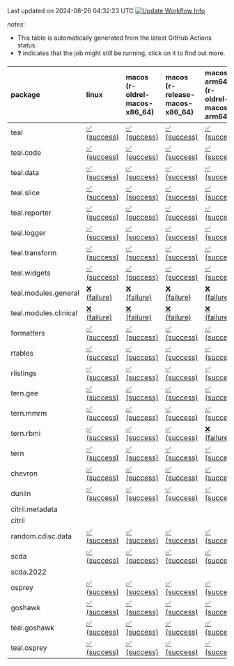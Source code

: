 Last updated on 2024-08-26 04:32:23 UTC [![Update Workflow
Info](https://github.com/averissimo/verdepcheck-status/actions/workflows/update.yaml/badge.svg)](https://github.com/averissimo/verdepcheck-status/actions/workflows/update.yaml)

*notes:*

-   This table is automatically generated from the latest GitHub Actions
    status.
-   ❓ indicates that the job might still be running, click on it to
    find out more.

<table>
<colgroup>
<col style="width: 1%" />
<col style="width: 7%" />
<col style="width: 7%" />
<col style="width: 7%" />
<col style="width: 7%" />
<col style="width: 7%" />
<col style="width: 7%" />
<col style="width: 7%" />
<col style="width: 7%" />
<col style="width: 7%" />
<col style="width: 7%" />
<col style="width: 7%" />
<col style="width: 7%" />
<col style="width: 7%" />
</colgroup>
<thead>
<tr class="header">
<th style="text-align: left;">package</th>
<th style="text-align: left;">linux</th>
<th style="text-align: left;">macos (r-oldrel-macos-x86_64)</th>
<th style="text-align: left;">macos (r-release-macos-x86_64)</th>
<th style="text-align: left;">macos-arm64 (r-oldrel-macos-arm64)</th>
<th style="text-align: left;">macos-arm64 (r-release-macos-arm64)</th>
<th style="text-align: left;">nosuggests</th>
<th style="text-align: left;">ubuntu-clang</th>
<th style="text-align: left;">ubuntu-gcc12</th>
<th style="text-align: left;">ubuntu-next</th>
<th style="text-align: left;">ubuntu-release</th>
<th style="text-align: left;">windows (r-devel-windows-x86_64)</th>
<th style="text-align: left;">windows (r-oldrel-windows-x86_64)</th>
<th style="text-align: left;">windows (r-release-windows-x86_64)</th>
</tr>
</thead>
<tbody>
<tr class="odd">
<td style="text-align: left;">teal</td>
<td
style="text-align: left;"><a href="https://github.com/insightsengineering/teal/actions/runs/10543890618/job/29212326697">✅
(success)</a></td>
<td
style="text-align: left;"><a href="https://github.com/insightsengineering/teal/actions/runs/10543890618/job/29212326638">✅
(success)</a></td>
<td
style="text-align: left;"><a href="https://github.com/insightsengineering/teal/actions/runs/10543890618/job/29212326420">✅
(success)</a></td>
<td
style="text-align: left;"><a href="https://github.com/insightsengineering/teal/actions/runs/10543890618/job/29212326582">✅
(success)</a></td>
<td
style="text-align: left;"><a href="https://github.com/insightsengineering/teal/actions/runs/10543890618/job/29212326362">✅
(success)</a></td>
<td
style="text-align: left;"><a href="https://github.com/insightsengineering/teal/actions/runs/10543890618/job/29212326544">✅
(success)</a></td>
<td
style="text-align: left;"><a href="https://github.com/insightsengineering/teal/actions/runs/10543890618/job/29212326146">✅
(success)</a></td>
<td
style="text-align: left;"><a href="https://github.com/insightsengineering/teal/actions/runs/10543890618/job/29212326268">❌
(failure)</a></td>
<td
style="text-align: left;"><a href="https://github.com/insightsengineering/teal/actions/runs/10543890618/job/29212326393">✅
(success)</a></td>
<td
style="text-align: left;"><a href="https://github.com/insightsengineering/teal/actions/runs/10543890618/job/29212326454">✅
(success)</a></td>
<td
style="text-align: left;"><a href="https://github.com/insightsengineering/teal/actions/runs/10543890618/job/29212326301">✅
(success)</a></td>
<td
style="text-align: left;"><a href="https://github.com/insightsengineering/teal/actions/runs/10543890618/job/29212326666">✅
(success)</a></td>
<td
style="text-align: left;"><a href="https://github.com/insightsengineering/teal/actions/runs/10543890618/job/29212326477">✅
(success)</a></td>
</tr>
<tr class="even">
<td style="text-align: left;">teal.code</td>
<td
style="text-align: left;"><a href="https://github.com/insightsengineering/teal.code/actions/runs/10543904324/job/29212353700">✅
(success)</a></td>
<td
style="text-align: left;"><a href="https://github.com/insightsengineering/teal.code/actions/runs/10543904324/job/29212353549">✅
(success)</a></td>
<td
style="text-align: left;"><a href="https://github.com/insightsengineering/teal.code/actions/runs/10543904324/job/29212353325">✅
(success)</a></td>
<td
style="text-align: left;"><a href="https://github.com/insightsengineering/teal.code/actions/runs/10543904324/job/29212353479">✅
(success)</a></td>
<td
style="text-align: left;"><a href="https://github.com/insightsengineering/teal.code/actions/runs/10543904324/job/29212353252">✅
(success)</a></td>
<td
style="text-align: left;"><a href="https://github.com/insightsengineering/teal.code/actions/runs/10543904324/job/29212353662">❌
(failure)</a></td>
<td
style="text-align: left;"><a href="https://github.com/insightsengineering/teal.code/actions/runs/10543904324/job/29212353208">✅
(success)</a></td>
<td
style="text-align: left;"><a href="https://github.com/insightsengineering/teal.code/actions/runs/10543904324/job/29212353284">✅
(success)</a></td>
<td
style="text-align: left;"><a href="https://github.com/insightsengineering/teal.code/actions/runs/10543904324/job/29212353448">✅
(success)</a></td>
<td
style="text-align: left;"><a href="https://github.com/insightsengineering/teal.code/actions/runs/10543904324/job/29212353508">✅
(success)</a></td>
<td
style="text-align: left;"><a href="https://github.com/insightsengineering/teal.code/actions/runs/10543904324/job/29212353068">✅
(success)</a></td>
<td
style="text-align: left;"><a href="https://github.com/insightsengineering/teal.code/actions/runs/10543904324/job/29212353628">✅
(success)</a></td>
<td
style="text-align: left;"><a href="https://github.com/insightsengineering/teal.code/actions/runs/10543904324/job/29212353413">✅
(success)</a></td>
</tr>
<tr class="odd">
<td style="text-align: left;">teal.data</td>
<td
style="text-align: left;"><a href="https://github.com/insightsengineering/teal.data/actions/runs/10543894500/job/29212335623">✅
(success)</a></td>
<td
style="text-align: left;"><a href="https://github.com/insightsengineering/teal.data/actions/runs/10543894500/job/29212335370">✅
(success)</a></td>
<td
style="text-align: left;"><a href="https://github.com/insightsengineering/teal.data/actions/runs/10543894500/job/29212335201">✅
(success)</a></td>
<td
style="text-align: left;"><a href="https://github.com/insightsengineering/teal.data/actions/runs/10543894500/job/29212335291">✅
(success)</a></td>
<td
style="text-align: left;"><a href="https://github.com/insightsengineering/teal.data/actions/runs/10543894500/job/29212335129">✅
(success)</a></td>
<td
style="text-align: left;"><a href="https://github.com/insightsengineering/teal.data/actions/runs/10543894500/job/29212335539">❌
(failure)</a></td>
<td
style="text-align: left;"><a href="https://github.com/insightsengineering/teal.data/actions/runs/10543894500/job/29212335096">✅
(success)</a></td>
<td
style="text-align: left;"><a href="https://github.com/insightsengineering/teal.data/actions/runs/10543894500/job/29212335170">✅
(success)</a></td>
<td
style="text-align: left;"><a href="https://github.com/insightsengineering/teal.data/actions/runs/10543894500/job/29212335327">✅
(success)</a></td>
<td
style="text-align: left;"><a href="https://github.com/insightsengineering/teal.data/actions/runs/10543894500/job/29212335397">✅
(success)</a></td>
<td
style="text-align: left;"><a href="https://github.com/insightsengineering/teal.data/actions/runs/10543894500/job/29212334953">✅
(success)</a></td>
<td
style="text-align: left;"><a href="https://github.com/insightsengineering/teal.data/actions/runs/10543894500/job/29212335493">✅
(success)</a></td>
<td
style="text-align: left;"><a href="https://github.com/insightsengineering/teal.data/actions/runs/10543894500/job/29212335231">✅
(success)</a></td>
</tr>
<tr class="even">
<td style="text-align: left;">teal.slice</td>
<td
style="text-align: left;"><a href="https://github.com/insightsengineering/teal.slice/actions/runs/10543899677/job/29212346920">✅
(success)</a></td>
<td
style="text-align: left;"><a href="https://github.com/insightsengineering/teal.slice/actions/runs/10543899677/job/29212346766">✅
(success)</a></td>
<td
style="text-align: left;"><a href="https://github.com/insightsengineering/teal.slice/actions/runs/10543899677/job/29212346548">✅
(success)</a></td>
<td
style="text-align: left;"><a href="https://github.com/insightsengineering/teal.slice/actions/runs/10543899677/job/29212346700">✅
(success)</a></td>
<td
style="text-align: left;"><a href="https://github.com/insightsengineering/teal.slice/actions/runs/10543899677/job/29212346482">✅
(success)</a></td>
<td
style="text-align: left;"><a href="https://github.com/insightsengineering/teal.slice/actions/runs/10543899677/job/29212346803">✅
(success)</a></td>
<td
style="text-align: left;"><a href="https://github.com/insightsengineering/teal.slice/actions/runs/10543899677/job/29212346256">✅
(success)</a></td>
<td
style="text-align: left;"><a href="https://github.com/insightsengineering/teal.slice/actions/runs/10543899677/job/29212346445">✅
(success)</a></td>
<td
style="text-align: left;"><a href="https://github.com/insightsengineering/teal.slice/actions/runs/10543899677/job/29212346587">✅
(success)</a></td>
<td
style="text-align: left;"><a href="https://github.com/insightsengineering/teal.slice/actions/runs/10543899677/job/29212346666">✅
(success)</a></td>
<td
style="text-align: left;"><a href="https://github.com/insightsengineering/teal.slice/actions/runs/10543899677/job/29212346410">✅
(success)</a></td>
<td
style="text-align: left;"><a href="https://github.com/insightsengineering/teal.slice/actions/runs/10543899677/job/29212346839">✅
(success)</a></td>
<td
style="text-align: left;"><a href="https://github.com/insightsengineering/teal.slice/actions/runs/10543899677/job/29212346624">✅
(success)</a></td>
</tr>
<tr class="odd">
<td style="text-align: left;">teal.reporter</td>
<td
style="text-align: left;"><a href="https://github.com/insightsengineering/teal.reporter/actions/runs/10543895254/job/29212336216">✅
(success)</a></td>
<td
style="text-align: left;"><a href="https://github.com/insightsengineering/teal.reporter/actions/runs/10543895254/job/29212336090">✅
(success)</a></td>
<td
style="text-align: left;"><a href="https://github.com/insightsengineering/teal.reporter/actions/runs/10543895254/job/29212335846">✅
(success)</a></td>
<td
style="text-align: left;"><a href="https://github.com/insightsengineering/teal.reporter/actions/runs/10543895254/job/29212336030">✅
(success)</a></td>
<td
style="text-align: left;"><a href="https://github.com/insightsengineering/teal.reporter/actions/runs/10543895254/job/29212335758">✅
(success)</a></td>
<td
style="text-align: left;"><a href="https://github.com/insightsengineering/teal.reporter/actions/runs/10543895254/job/29212336121">❌
(failure)</a></td>
<td
style="text-align: left;"><a href="https://github.com/insightsengineering/teal.reporter/actions/runs/10543895254/job/29212335556">✅
(success)</a></td>
<td
style="text-align: left;"><a href="https://github.com/insightsengineering/teal.reporter/actions/runs/10543895254/job/29212335718">✅
(success)</a></td>
<td
style="text-align: left;"><a href="https://github.com/insightsengineering/teal.reporter/actions/runs/10543895254/job/29212335903">✅
(success)</a></td>
<td
style="text-align: left;"><a href="https://github.com/insightsengineering/teal.reporter/actions/runs/10543895254/job/29212336010">✅
(success)</a></td>
<td
style="text-align: left;"><a href="https://github.com/insightsengineering/teal.reporter/actions/runs/10543895254/job/29212335674">✅
(success)</a></td>
<td
style="text-align: left;"><a href="https://github.com/insightsengineering/teal.reporter/actions/runs/10543895254/job/29212336146">✅
(success)</a></td>
<td
style="text-align: left;"><a href="https://github.com/insightsengineering/teal.reporter/actions/runs/10543895254/job/29212335961">✅
(success)</a></td>
</tr>
<tr class="even">
<td style="text-align: left;">teal.logger</td>
<td
style="text-align: left;"><a href="https://github.com/insightsengineering/teal.logger/actions/runs/10543891964/job/29212331306">✅
(success)</a></td>
<td
style="text-align: left;"><a href="https://github.com/insightsengineering/teal.logger/actions/runs/10543891964/job/29212331105">✅
(success)</a></td>
<td
style="text-align: left;"><a href="https://github.com/insightsengineering/teal.logger/actions/runs/10543891964/job/29212330863">✅
(success)</a></td>
<td
style="text-align: left;"><a href="https://github.com/insightsengineering/teal.logger/actions/runs/10543891964/job/29212331016">✅
(success)</a></td>
<td
style="text-align: left;"><a href="https://github.com/insightsengineering/teal.logger/actions/runs/10543891964/job/29212330803">✅
(success)</a></td>
<td
style="text-align: left;"><a href="https://github.com/insightsengineering/teal.logger/actions/runs/10543891964/job/29212331148">❌
(failure)</a></td>
<td
style="text-align: left;"><a href="https://github.com/insightsengineering/teal.logger/actions/runs/10543891964/job/29212330598">✅
(success)</a></td>
<td
style="text-align: left;"><a href="https://github.com/insightsengineering/teal.logger/actions/runs/10543891964/job/29212330779">✅
(success)</a></td>
<td
style="text-align: left;"><a href="https://github.com/insightsengineering/teal.logger/actions/runs/10543891964/job/29212330900">✅
(success)</a></td>
<td
style="text-align: left;"><a href="https://github.com/insightsengineering/teal.logger/actions/runs/10543891964/job/29212330981">✅
(success)</a></td>
<td
style="text-align: left;"><a href="https://github.com/insightsengineering/teal.logger/actions/runs/10543891964/job/29212330735">✅
(success)</a></td>
<td
style="text-align: left;"><a href="https://github.com/insightsengineering/teal.logger/actions/runs/10543891964/job/29212331183">✅
(success)</a></td>
<td
style="text-align: left;"><a href="https://github.com/insightsengineering/teal.logger/actions/runs/10543891964/job/29212330943">✅
(success)</a></td>
</tr>
<tr class="odd">
<td style="text-align: left;">teal.transform</td>
<td
style="text-align: left;"><a href="https://github.com/insightsengineering/teal.transform/actions/runs/10543897311/job/29212341139">✅
(success)</a></td>
<td
style="text-align: left;"><a href="https://github.com/insightsengineering/teal.transform/actions/runs/10543897311/job/29212340918">✅
(success)</a></td>
<td
style="text-align: left;"><a href="https://github.com/insightsengineering/teal.transform/actions/runs/10543897311/job/29212340568">✅
(success)</a></td>
<td
style="text-align: left;"><a href="https://github.com/insightsengineering/teal.transform/actions/runs/10543897311/job/29212340801">✅
(success)</a></td>
<td
style="text-align: left;"><a href="https://github.com/insightsengineering/teal.transform/actions/runs/10543897311/job/29212340473">✅
(success)</a></td>
<td
style="text-align: left;"><a href="https://github.com/insightsengineering/teal.transform/actions/runs/10543897311/job/29212341204">❌
(failure)</a></td>
<td
style="text-align: left;"><a href="https://github.com/insightsengineering/teal.transform/actions/runs/10543897311/job/29212340523">✅
(success)</a></td>
<td
style="text-align: left;"><a href="https://github.com/insightsengineering/teal.transform/actions/runs/10543897311/job/29212340619">✅
(success)</a></td>
<td
style="text-align: left;"><a href="https://github.com/insightsengineering/teal.transform/actions/runs/10543897311/job/29212340865">✅
(success)</a></td>
<td
style="text-align: left;"><a href="https://github.com/insightsengineering/teal.transform/actions/runs/10543897311/job/29212340974">✅
(success)</a></td>
<td
style="text-align: left;"><a href="https://github.com/insightsengineering/teal.transform/actions/runs/10543897311/job/29212340307">✅
(success)</a></td>
<td
style="text-align: left;"><a href="https://github.com/insightsengineering/teal.transform/actions/runs/10543897311/job/29212341027">✅
(success)</a></td>
<td
style="text-align: left;"><a href="https://github.com/insightsengineering/teal.transform/actions/runs/10543897311/job/29212340692">✅
(success)</a></td>
</tr>
<tr class="even">
<td style="text-align: left;">teal.widgets</td>
<td
style="text-align: left;"><a href="https://github.com/insightsengineering/teal.widgets/actions/runs/10543908617/job/29212367110">✅
(success)</a></td>
<td
style="text-align: left;"><a href="https://github.com/insightsengineering/teal.widgets/actions/runs/10543908617/job/29212366965">✅
(success)</a></td>
<td
style="text-align: left;"><a href="https://github.com/insightsengineering/teal.widgets/actions/runs/10543908617/job/29212366672">✅
(success)</a></td>
<td
style="text-align: left;"><a href="https://github.com/insightsengineering/teal.widgets/actions/runs/10543908617/job/29212366874">✅
(success)</a></td>
<td
style="text-align: left;"><a href="https://github.com/insightsengineering/teal.widgets/actions/runs/10543908617/job/29212366581">✅
(success)</a></td>
<td
style="text-align: left;"><a href="https://github.com/insightsengineering/teal.widgets/actions/runs/10543908617/job/29212367006">❌
(failure)</a></td>
<td
style="text-align: left;"><a href="https://github.com/insightsengineering/teal.widgets/actions/runs/10543908617/job/29212366341">✅
(success)</a></td>
<td
style="text-align: left;"><a href="https://github.com/insightsengineering/teal.widgets/actions/runs/10543908617/job/29212366544">✅
(success)</a></td>
<td
style="text-align: left;"><a href="https://github.com/insightsengineering/teal.widgets/actions/runs/10543908617/job/29212366725">✅
(success)</a></td>
<td
style="text-align: left;"><a href="https://github.com/insightsengineering/teal.widgets/actions/runs/10543908617/job/29212366831">✅
(success)</a></td>
<td
style="text-align: left;"><a href="https://github.com/insightsengineering/teal.widgets/actions/runs/10543908617/job/29212366506">✅
(success)</a></td>
<td
style="text-align: left;"><a href="https://github.com/insightsengineering/teal.widgets/actions/runs/10543908617/job/29212367040">✅
(success)</a></td>
<td
style="text-align: left;"><a href="https://github.com/insightsengineering/teal.widgets/actions/runs/10543908617/job/29212366787">✅
(success)</a></td>
</tr>
<tr class="odd">
<td style="text-align: left;">teal.modules.general</td>
<td
style="text-align: left;"><a href="https://github.com/insightsengineering/teal.modules.general/actions/runs/10543891928/job/29212330726">❌
(failure)</a></td>
<td
style="text-align: left;"><a href="https://github.com/insightsengineering/teal.modules.general/actions/runs/10543891928/job/29212330620">❌
(failure)</a></td>
<td
style="text-align: left;"><a href="https://github.com/insightsengineering/teal.modules.general/actions/runs/10543891928/job/29212330309">❌
(failure)</a></td>
<td
style="text-align: left;"><a href="https://github.com/insightsengineering/teal.modules.general/actions/runs/10543891928/job/29212330499">❌
(failure)</a></td>
<td
style="text-align: left;"><a href="https://github.com/insightsengineering/teal.modules.general/actions/runs/10543891928/job/29212330214">❌
(failure)</a></td>
<td
style="text-align: left;"><a href="https://github.com/insightsengineering/teal.modules.general/actions/runs/10543891928/job/29212330580">❌
(failure)</a></td>
<td
style="text-align: left;"><a href="https://github.com/insightsengineering/teal.modules.general/actions/runs/10543891928/job/29212329782">❌
(failure)</a></td>
<td
style="text-align: left;"><a href="https://github.com/insightsengineering/teal.modules.general/actions/runs/10543891928/job/29212330165">❌
(failure)</a></td>
<td
style="text-align: left;"><a href="https://github.com/insightsengineering/teal.modules.general/actions/runs/10543891928/job/29212330354">❌
(failure)</a></td>
<td
style="text-align: left;"><a href="https://github.com/insightsengineering/teal.modules.general/actions/runs/10543891928/job/29212330446">❌
(failure)</a></td>
<td
style="text-align: left;"><a href="https://github.com/insightsengineering/teal.modules.general/actions/runs/10543891928/job/29212330065">❌
(failure)</a></td>
<td
style="text-align: left;"><a href="https://github.com/insightsengineering/teal.modules.general/actions/runs/10543891928/job/29212330684">❌
(failure)</a></td>
<td
style="text-align: left;"><a href="https://github.com/insightsengineering/teal.modules.general/actions/runs/10543891928/job/29212330401">❌
(failure)</a></td>
</tr>
<tr class="even">
<td style="text-align: left;">teal.modules.clinical</td>
<td
style="text-align: left;"><a href="https://github.com/insightsengineering/teal.modules.clinical/actions/runs/10543903599/job/29212353194">❌
(failure)</a></td>
<td
style="text-align: left;"><a href="https://github.com/insightsengineering/teal.modules.clinical/actions/runs/10543903599/job/29212353064">❌
(failure)</a></td>
<td
style="text-align: left;"><a href="https://github.com/insightsengineering/teal.modules.clinical/actions/runs/10543903599/job/29212352865">❌
(failure)</a></td>
<td
style="text-align: left;"><a href="https://github.com/insightsengineering/teal.modules.clinical/actions/runs/10543903599/job/29212353025">❌
(failure)</a></td>
<td
style="text-align: left;"><a href="https://github.com/insightsengineering/teal.modules.clinical/actions/runs/10543903599/job/29212352759">❌
(failure)</a></td>
<td
style="text-align: left;"><a href="https://github.com/insightsengineering/teal.modules.clinical/actions/runs/10543903599/job/29212353231">❌
(failure)</a></td>
<td
style="text-align: left;"><a href="https://github.com/insightsengineering/teal.modules.clinical/actions/runs/10543903599/job/29212352455">❌
(failure)</a></td>
<td
style="text-align: left;"><a href="https://github.com/insightsengineering/teal.modules.clinical/actions/runs/10543903599/job/29212352694">❌
(failure)</a></td>
<td
style="text-align: left;"><a href="https://github.com/insightsengineering/teal.modules.clinical/actions/runs/10543903599/job/29212352902">❌
(failure)</a></td>
<td
style="text-align: left;"><a href="https://github.com/insightsengineering/teal.modules.clinical/actions/runs/10543903599/job/29212352981">❌
(failure)</a></td>
<td
style="text-align: left;"><a href="https://github.com/insightsengineering/teal.modules.clinical/actions/runs/10543903599/job/29212352643">❌
(failure)</a></td>
<td
style="text-align: left;"><a href="https://github.com/insightsengineering/teal.modules.clinical/actions/runs/10543903599/job/29212353111">❌
(failure)</a></td>
<td
style="text-align: left;"><a href="https://github.com/insightsengineering/teal.modules.clinical/actions/runs/10543903599/job/29212352944">❌
(failure)</a></td>
</tr>
<tr class="odd">
<td style="text-align: left;">formatters</td>
<td
style="text-align: left;"><a href="https://github.com/insightsengineering/formatters/actions/runs/10543900019/job/29212346657">✅
(success)</a></td>
<td
style="text-align: left;"><a href="https://github.com/insightsengineering/formatters/actions/runs/10543900019/job/29212346512">✅
(success)</a></td>
<td
style="text-align: left;"><a href="https://github.com/insightsengineering/formatters/actions/runs/10543900019/job/29212346334">✅
(success)</a></td>
<td
style="text-align: left;"><a href="https://github.com/insightsengineering/formatters/actions/runs/10543900019/job/29212346459">✅
(success)</a></td>
<td
style="text-align: left;"><a href="https://github.com/insightsengineering/formatters/actions/runs/10543900019/job/29212346273">✅
(success)</a></td>
<td
style="text-align: left;"><a href="https://github.com/insightsengineering/formatters/actions/runs/10543900019/job/29212346619">❌
(failure)</a></td>
<td
style="text-align: left;"><a href="https://github.com/insightsengineering/formatters/actions/runs/10543900019/job/29212346239">✅
(success)</a></td>
<td
style="text-align: left;"><a href="https://github.com/insightsengineering/formatters/actions/runs/10543900019/job/29212346308">✅
(success)</a></td>
<td
style="text-align: left;"><a href="https://github.com/insightsengineering/formatters/actions/runs/10543900019/job/29212346432">✅
(success)</a></td>
<td
style="text-align: left;"><a href="https://github.com/insightsengineering/formatters/actions/runs/10543900019/job/29212346484">✅
(success)</a></td>
<td
style="text-align: left;"><a href="https://github.com/insightsengineering/formatters/actions/runs/10543900019/job/29212346095">✅
(success)</a></td>
<td
style="text-align: left;"><a href="https://github.com/insightsengineering/formatters/actions/runs/10543900019/job/29212346577">✅
(success)</a></td>
<td
style="text-align: left;"><a href="https://github.com/insightsengineering/formatters/actions/runs/10543900019/job/29212346401">✅
(success)</a></td>
</tr>
<tr class="even">
<td style="text-align: left;">rtables</td>
<td
style="text-align: left;"><a href="https://github.com/insightsengineering/rtables/actions/runs/10543891902/job/29212331107">✅
(success)</a></td>
<td
style="text-align: left;"><a href="https://github.com/insightsengineering/rtables/actions/runs/10543891902/job/29212331024">✅
(success)</a></td>
<td
style="text-align: left;"><a href="https://github.com/insightsengineering/rtables/actions/runs/10543891902/job/29212330818">✅
(success)</a></td>
<td
style="text-align: left;"><a href="https://github.com/insightsengineering/rtables/actions/runs/10543891902/job/29212330965">✅
(success)</a></td>
<td
style="text-align: left;"><a href="https://github.com/insightsengineering/rtables/actions/runs/10543891902/job/29212330768">✅
(success)</a></td>
<td
style="text-align: left;"><a href="https://github.com/insightsengineering/rtables/actions/runs/10543891902/job/29212330932">❌
(failure)</a></td>
<td
style="text-align: left;"><a href="https://github.com/insightsengineering/rtables/actions/runs/10543891902/job/29212330536">✅
(success)</a></td>
<td
style="text-align: left;"><a href="https://github.com/insightsengineering/rtables/actions/runs/10543891902/job/29212330669">✅
(success)</a></td>
<td
style="text-align: left;"><a href="https://github.com/insightsengineering/rtables/actions/runs/10543891902/job/29212330790">✅
(success)</a></td>
<td
style="text-align: left;"><a href="https://github.com/insightsengineering/rtables/actions/runs/10543891902/job/29212330845">✅
(success)</a></td>
<td
style="text-align: left;"><a href="https://github.com/insightsengineering/rtables/actions/runs/10543891902/job/29212330704">✅
(success)</a></td>
<td
style="text-align: left;"><a href="https://github.com/insightsengineering/rtables/actions/runs/10543891902/job/29212331073">✅
(success)</a></td>
<td
style="text-align: left;"><a href="https://github.com/insightsengineering/rtables/actions/runs/10543891902/job/29212330870">✅
(success)</a></td>
</tr>
<tr class="odd">
<td style="text-align: left;">rlistings</td>
<td
style="text-align: left;"><a href="https://github.com/insightsengineering/rlistings/actions/runs/10543894886/job/29212336113">✅
(success)</a></td>
<td
style="text-align: left;"><a href="https://github.com/insightsengineering/rlistings/actions/runs/10543894886/job/29212336017">✅
(success)</a></td>
<td
style="text-align: left;"><a href="https://github.com/insightsengineering/rlistings/actions/runs/10543894886/job/29212335768">✅
(success)</a></td>
<td
style="text-align: left;"><a href="https://github.com/insightsengineering/rlistings/actions/runs/10543894886/job/29212335941">✅
(success)</a></td>
<td
style="text-align: left;"><a href="https://github.com/insightsengineering/rlistings/actions/runs/10543894886/job/29212335705">✅
(success)</a></td>
<td
style="text-align: left;"><a href="https://github.com/insightsengineering/rlistings/actions/runs/10543894886/job/29212335978">❌
(failure)</a></td>
<td
style="text-align: left;"><a href="https://github.com/insightsengineering/rlistings/actions/runs/10543894886/job/29212335483">✅
(success)</a></td>
<td
style="text-align: left;"><a href="https://github.com/insightsengineering/rlistings/actions/runs/10543894886/job/29212335563">✅
(success)</a></td>
<td
style="text-align: left;"><a href="https://github.com/insightsengineering/rlistings/actions/runs/10543894886/job/29212335738">✅
(success)</a></td>
<td
style="text-align: left;"><a href="https://github.com/insightsengineering/rlistings/actions/runs/10543894886/job/29212335810">✅
(success)</a></td>
<td
style="text-align: left;"><a href="https://github.com/insightsengineering/rlistings/actions/runs/10543894886/job/29212335624">✅
(success)</a></td>
<td
style="text-align: left;"><a href="https://github.com/insightsengineering/rlistings/actions/runs/10543894886/job/29212336077">✅
(success)</a></td>
<td
style="text-align: left;"><a href="https://github.com/insightsengineering/rlistings/actions/runs/10543894886/job/29212335845">✅
(success)</a></td>
</tr>
<tr class="even">
<td style="text-align: left;">tern.gee</td>
<td
style="text-align: left;"><a href="https://github.com/insightsengineering/tern.gee/actions/runs/10543902523/job/29212352579">✅
(success)</a></td>
<td
style="text-align: left;"><a href="https://github.com/insightsengineering/tern.gee/actions/runs/10543902523/job/29212352363">✅
(success)</a></td>
<td
style="text-align: left;"><a href="https://github.com/insightsengineering/tern.gee/actions/runs/10543902523/job/29212352081">✅
(success)</a></td>
<td
style="text-align: left;"><a href="https://github.com/insightsengineering/tern.gee/actions/runs/10543902523/job/29212352261">✅
(success)</a></td>
<td
style="text-align: left;"><a href="https://github.com/insightsengineering/tern.gee/actions/runs/10543902523/job/29212351968">✅
(success)</a></td>
<td
style="text-align: left;"><a href="https://github.com/insightsengineering/tern.gee/actions/runs/10543902523/job/29212352539">✅
(success)</a></td>
<td
style="text-align: left;"><a href="https://github.com/insightsengineering/tern.gee/actions/runs/10543902523/job/29212351922">✅
(success)</a></td>
<td
style="text-align: left;"><a href="https://github.com/insightsengineering/tern.gee/actions/runs/10543902523/job/29212352014">✅
(success)</a></td>
<td
style="text-align: left;"><a href="https://github.com/insightsengineering/tern.gee/actions/runs/10543902523/job/29212352215">✅
(success)</a></td>
<td
style="text-align: left;"><a href="https://github.com/insightsengineering/tern.gee/actions/runs/10543902523/job/29212352310">✅
(success)</a></td>
<td
style="text-align: left;"><a href="https://github.com/insightsengineering/tern.gee/actions/runs/10543902523/job/29212351752">✅
(success)</a></td>
<td
style="text-align: left;"><a href="https://github.com/insightsengineering/tern.gee/actions/runs/10543902523/job/29212352475">✅
(success)</a></td>
<td
style="text-align: left;"><a href="https://github.com/insightsengineering/tern.gee/actions/runs/10543902523/job/29212352173">✅
(success)</a></td>
</tr>
<tr class="odd">
<td style="text-align: left;">tern.mmrm</td>
<td
style="text-align: left;"><a href="https://github.com/insightsengineering/tern.mmrm/actions/runs/10543908248/job/29212364964">✅
(success)</a></td>
<td
style="text-align: left;"><a href="https://github.com/insightsengineering/tern.mmrm/actions/runs/10543908248/job/29212364652">✅
(success)</a></td>
<td
style="text-align: left;"><a href="https://github.com/insightsengineering/tern.mmrm/actions/runs/10543908248/job/29212364275">✅
(success)</a></td>
<td
style="text-align: left;"><a href="https://github.com/insightsengineering/tern.mmrm/actions/runs/10543908248/job/29212364511">✅
(success)</a></td>
<td
style="text-align: left;"><a href="https://github.com/insightsengineering/tern.mmrm/actions/runs/10543908248/job/29212364135">✅
(success)</a></td>
<td
style="text-align: left;"><a href="https://github.com/insightsengineering/tern.mmrm/actions/runs/10543908248/job/29212364745">❌
(failure)</a></td>
<td
style="text-align: left;"><a href="https://github.com/insightsengineering/tern.mmrm/actions/runs/10543908248/job/29212363712">✅
(success)</a></td>
<td
style="text-align: left;"><a href="https://github.com/insightsengineering/tern.mmrm/actions/runs/10543908248/job/29212363939">✅
(success)</a></td>
<td
style="text-align: left;"><a href="https://github.com/insightsengineering/tern.mmrm/actions/runs/10543908248/job/29212364205">✅
(success)</a></td>
<td
style="text-align: left;"><a href="https://github.com/insightsengineering/tern.mmrm/actions/runs/10543908248/job/29212364361">✅
(success)</a></td>
<td
style="text-align: left;"><a href="https://github.com/insightsengineering/tern.mmrm/actions/runs/10543908248/job/29212364004">✅
(success)</a></td>
<td
style="text-align: left;"><a href="https://github.com/insightsengineering/tern.mmrm/actions/runs/10543908248/job/29212364899">✅
(success)</a></td>
<td
style="text-align: left;"><a href="https://github.com/insightsengineering/tern.mmrm/actions/runs/10543908248/job/29212364426">✅
(success)</a></td>
</tr>
<tr class="even">
<td style="text-align: left;">tern.rbmi</td>
<td
style="text-align: left;"><a href="https://github.com/insightsengineering/tern.rbmi/actions/runs/10543900132/job/29212347053">✅
(success)</a></td>
<td
style="text-align: left;"><a href="https://github.com/insightsengineering/tern.rbmi/actions/runs/10543900132/job/29212346901">✅
(success)</a></td>
<td
style="text-align: left;"><a href="https://github.com/insightsengineering/tern.rbmi/actions/runs/10543900132/job/29212346677">✅
(success)</a></td>
<td
style="text-align: left;"><a href="https://github.com/insightsengineering/tern.rbmi/actions/runs/10543900132/job/29212346811">❌
(failure)</a></td>
<td
style="text-align: left;"><a href="https://github.com/insightsengineering/tern.rbmi/actions/runs/10543900132/job/29212346594">❌
(failure)</a></td>
<td
style="text-align: left;"><a href="https://github.com/insightsengineering/tern.rbmi/actions/runs/10543900132/job/29212346947">❌
(failure)</a></td>
<td
style="text-align: left;"><a href="https://github.com/insightsengineering/tern.rbmi/actions/runs/10543900132/job/29212346402">✅
(success)</a></td>
<td
style="text-align: left;"><a href="https://github.com/insightsengineering/tern.rbmi/actions/runs/10543900132/job/29212346558">✅
(success)</a></td>
<td
style="text-align: left;"><a href="https://github.com/insightsengineering/tern.rbmi/actions/runs/10543900132/job/29212346714">✅
(success)</a></td>
<td
style="text-align: left;"><a href="https://github.com/insightsengineering/tern.rbmi/actions/runs/10543900132/job/29212346773">✅
(success)</a></td>
<td
style="text-align: left;"><a href="https://github.com/insightsengineering/tern.rbmi/actions/runs/10543900132/job/29212346515">✅
(success)</a></td>
<td
style="text-align: left;"><a href="https://github.com/insightsengineering/tern.rbmi/actions/runs/10543900132/job/29212346981">✅
(success)</a></td>
<td
style="text-align: left;"><a href="https://github.com/insightsengineering/tern.rbmi/actions/runs/10543900132/job/29212346742">✅
(success)</a></td>
</tr>
<tr class="odd">
<td style="text-align: left;">tern</td>
<td
style="text-align: left;"><a href="https://github.com/insightsengineering/tern/actions/runs/10543895240/job/29212336159">✅
(success)</a></td>
<td
style="text-align: left;"><a href="https://github.com/insightsengineering/tern/actions/runs/10543895240/job/29212336042">✅
(success)</a></td>
<td
style="text-align: left;"><a href="https://github.com/insightsengineering/tern/actions/runs/10543895240/job/29212335798">✅
(success)</a></td>
<td
style="text-align: left;"><a href="https://github.com/insightsengineering/tern/actions/runs/10543895240/job/29212335971">✅
(success)</a></td>
<td
style="text-align: left;"><a href="https://github.com/insightsengineering/tern/actions/runs/10543895240/job/29212335730">✅
(success)</a></td>
<td
style="text-align: left;"><a href="https://github.com/insightsengineering/tern/actions/runs/10543895240/job/29212336067">❌
(failure)</a></td>
<td
style="text-align: left;"><a href="https://github.com/insightsengineering/tern/actions/runs/10543895240/job/29212335470">✅
(success)</a></td>
<td
style="text-align: left;"><a href="https://github.com/insightsengineering/tern/actions/runs/10543895240/job/29212335689">✅
(success)</a></td>
<td
style="text-align: left;"><a href="https://github.com/insightsengineering/tern/actions/runs/10543895240/job/29212335840">✅
(success)</a></td>
<td
style="text-align: left;"><a href="https://github.com/insightsengineering/tern/actions/runs/10543895240/job/29212335931">✅
(success)</a></td>
<td
style="text-align: left;"><a href="https://github.com/insightsengineering/tern/actions/runs/10543895240/job/29212335625">✅
(success)</a></td>
<td
style="text-align: left;"><a href="https://github.com/insightsengineering/tern/actions/runs/10543895240/job/29212336097">✅
(success)</a></td>
<td
style="text-align: left;"><a href="https://github.com/insightsengineering/tern/actions/runs/10543895240/job/29212335887">✅
(success)</a></td>
</tr>
<tr class="even">
<td style="text-align: left;">chevron</td>
<td
style="text-align: left;"><a href="https://github.com/insightsengineering/chevron/actions/runs/10543903138/job/29212352803">✅
(success)</a></td>
<td
style="text-align: left;"><a href="https://github.com/insightsengineering/chevron/actions/runs/10543903138/job/29212352585">✅
(success)</a></td>
<td
style="text-align: left;"><a href="https://github.com/insightsengineering/chevron/actions/runs/10543903138/job/29212352265">✅
(success)</a></td>
<td
style="text-align: left;"><a href="https://github.com/insightsengineering/chevron/actions/runs/10543903138/job/29212352484">✅
(success)</a></td>
<td
style="text-align: left;"><a href="https://github.com/insightsengineering/chevron/actions/runs/10543903138/job/29212352196">✅
(success)</a></td>
<td
style="text-align: left;"><a href="https://github.com/insightsengineering/chevron/actions/runs/10543903138/job/29212352754">❌
(failure)</a></td>
<td
style="text-align: left;"><a href="https://github.com/insightsengineering/chevron/actions/runs/10543903138/job/29212352142">✅
(success)</a></td>
<td
style="text-align: left;"><a href="https://github.com/insightsengineering/chevron/actions/runs/10543903138/job/29212352229">✅
(success)</a></td>
<td
style="text-align: left;"><a href="https://github.com/insightsengineering/chevron/actions/runs/10543903138/job/29212352430">✅
(success)</a></td>
<td
style="text-align: left;"><a href="https://github.com/insightsengineering/chevron/actions/runs/10543903138/job/29212352531">✅
(success)</a></td>
<td
style="text-align: left;"><a href="https://github.com/insightsengineering/chevron/actions/runs/10543903138/job/29212351985">✅
(success)</a></td>
<td
style="text-align: left;"><a href="https://github.com/insightsengineering/chevron/actions/runs/10543903138/job/29212352702">✅
(success)</a></td>
<td
style="text-align: left;"><a href="https://github.com/insightsengineering/chevron/actions/runs/10543903138/job/29212352376">✅
(success)</a></td>
</tr>
<tr class="odd">
<td style="text-align: left;">dunlin</td>
<td
style="text-align: left;"><a href="https://github.com/insightsengineering/dunlin/actions/runs/10543903189/job/29212354077">✅
(success)</a></td>
<td
style="text-align: left;"><a href="https://github.com/insightsengineering/dunlin/actions/runs/10543903189/job/29212353786">✅
(success)</a></td>
<td
style="text-align: left;"><a href="https://github.com/insightsengineering/dunlin/actions/runs/10543903189/job/29212353516">✅
(success)</a></td>
<td
style="text-align: left;"><a href="https://github.com/insightsengineering/dunlin/actions/runs/10543903189/job/29212353707">✅
(success)</a></td>
<td
style="text-align: left;"><a href="https://github.com/insightsengineering/dunlin/actions/runs/10543903189/job/29212353435">✅
(success)</a></td>
<td
style="text-align: left;"><a href="https://github.com/insightsengineering/dunlin/actions/runs/10543903189/job/29212353965">❌
(failure)</a></td>
<td
style="text-align: left;"><a href="https://github.com/insightsengineering/dunlin/actions/runs/10543903189/job/29212353391">✅
(success)</a></td>
<td
style="text-align: left;"><a href="https://github.com/insightsengineering/dunlin/actions/runs/10543903189/job/29212353473">✅
(success)</a></td>
<td
style="text-align: left;"><a href="https://github.com/insightsengineering/dunlin/actions/runs/10543903189/job/29212353666">✅
(success)</a></td>
<td
style="text-align: left;"><a href="https://github.com/insightsengineering/dunlin/actions/runs/10543903189/job/29212353748">✅
(success)</a></td>
<td
style="text-align: left;"><a href="https://github.com/insightsengineering/dunlin/actions/runs/10543903189/job/29212353240">✅
(success)</a></td>
<td
style="text-align: left;"><a href="https://github.com/insightsengineering/dunlin/actions/runs/10543903189/job/29212353889">✅
(success)</a></td>
<td
style="text-align: left;"><a href="https://github.com/insightsengineering/dunlin/actions/runs/10543903189/job/29212353605">✅
(success)</a></td>
</tr>
<tr class="even">
<td style="text-align: left;">citril.metadata</td>
<td style="text-align: left;"></td>
<td style="text-align: left;"></td>
<td style="text-align: left;"></td>
<td style="text-align: left;"></td>
<td style="text-align: left;"></td>
<td style="text-align: left;"></td>
<td style="text-align: left;"></td>
<td style="text-align: left;"></td>
<td style="text-align: left;"></td>
<td style="text-align: left;"></td>
<td style="text-align: left;"></td>
<td style="text-align: left;"></td>
<td style="text-align: left;"></td>
</tr>
<tr class="odd">
<td style="text-align: left;">citril</td>
<td style="text-align: left;"></td>
<td style="text-align: left;"></td>
<td style="text-align: left;"></td>
<td style="text-align: left;"></td>
<td style="text-align: left;"></td>
<td style="text-align: left;"></td>
<td style="text-align: left;"></td>
<td style="text-align: left;"></td>
<td style="text-align: left;"></td>
<td style="text-align: left;"></td>
<td style="text-align: left;"></td>
<td style="text-align: left;"></td>
<td style="text-align: left;"></td>
</tr>
<tr class="even">
<td style="text-align: left;">random.cdisc.data</td>
<td
style="text-align: left;"><a href="https://github.com/insightsengineering/random.cdisc.data/actions/runs/10543899331/job/29212346169">✅
(success)</a></td>
<td
style="text-align: left;"><a href="https://github.com/insightsengineering/random.cdisc.data/actions/runs/10543899331/job/29212346036">✅
(success)</a></td>
<td
style="text-align: left;"><a href="https://github.com/insightsengineering/random.cdisc.data/actions/runs/10543899331/job/29212345435">✅
(success)</a></td>
<td
style="text-align: left;"><a href="https://github.com/insightsengineering/random.cdisc.data/actions/runs/10543899331/job/29212345915">✅
(success)</a></td>
<td
style="text-align: left;"><a href="https://github.com/insightsengineering/random.cdisc.data/actions/runs/10543899331/job/29212345248">✅
(success)</a></td>
<td
style="text-align: left;"><a href="https://github.com/insightsengineering/random.cdisc.data/actions/runs/10543899331/job/29212345983">✅
(success)</a></td>
<td
style="text-align: left;"><a href="https://github.com/insightsengineering/random.cdisc.data/actions/runs/10543899331/job/29212345151">✅
(success)</a></td>
<td
style="text-align: left;"><a href="https://github.com/insightsengineering/random.cdisc.data/actions/runs/10543899331/job/29212345345">✅
(success)</a></td>
<td
style="text-align: left;"><a href="https://github.com/insightsengineering/random.cdisc.data/actions/runs/10543899331/job/29212345658">✅
(success)</a></td>
<td
style="text-align: left;"><a href="https://github.com/insightsengineering/random.cdisc.data/actions/runs/10543899331/job/29212345738">✅
(success)</a></td>
<td
style="text-align: left;"><a href="https://github.com/insightsengineering/random.cdisc.data/actions/runs/10543899331/job/29212344820">✅
(success)</a></td>
<td
style="text-align: left;"><a href="https://github.com/insightsengineering/random.cdisc.data/actions/runs/10543899331/job/29212346122">✅
(success)</a></td>
<td
style="text-align: left;"><a href="https://github.com/insightsengineering/random.cdisc.data/actions/runs/10543899331/job/29212345591">✅
(success)</a></td>
</tr>
<tr class="odd">
<td style="text-align: left;">scda</td>
<td
style="text-align: left;"><a href="https://github.com/insightsengineering/scda/actions/runs/10437595381/job/28903953758">✅
(success)</a></td>
<td
style="text-align: left;"><a href="https://github.com/insightsengineering/scda/actions/runs/10437595381/job/28903953430">✅
(success)</a></td>
<td
style="text-align: left;"><a href="https://github.com/insightsengineering/scda/actions/runs/10437595381/job/28903953031">✅
(success)</a></td>
<td
style="text-align: left;"><a href="https://github.com/insightsengineering/scda/actions/runs/10437595381/job/28903953278">✅
(success)</a></td>
<td
style="text-align: left;"><a href="https://github.com/insightsengineering/scda/actions/runs/10437595381/job/28903952896">✅
(success)</a></td>
<td
style="text-align: left;"><a href="https://github.com/insightsengineering/scda/actions/runs/10437595381/job/28903953675">❌
(failure)</a></td>
<td
style="text-align: left;"><a href="https://github.com/insightsengineering/scda/actions/runs/10437595381/job/28903952832">✅
(success)</a></td>
<td
style="text-align: left;"><a href="https://github.com/insightsengineering/scda/actions/runs/10437595381/job/28903952973">✅
(success)</a></td>
<td
style="text-align: left;"><a href="https://github.com/insightsengineering/scda/actions/runs/10437595381/job/28903953208">✅
(success)</a></td>
<td
style="text-align: left;"><a href="https://github.com/insightsengineering/scda/actions/runs/10437595381/job/28903953361">✅
(success)</a></td>
<td
style="text-align: left;"><a href="https://github.com/insightsengineering/scda/actions/runs/10437595381/job/28903952629">✅
(success)</a></td>
<td
style="text-align: left;"><a href="https://github.com/insightsengineering/scda/actions/runs/10437595381/job/28903953574">✅
(success)</a></td>
<td
style="text-align: left;"><a href="https://github.com/insightsengineering/scda/actions/runs/10437595381/job/28903953140">✅
(success)</a></td>
</tr>
<tr class="even">
<td style="text-align: left;">scda.2022</td>
<td style="text-align: left;"></td>
<td style="text-align: left;"></td>
<td style="text-align: left;"></td>
<td style="text-align: left;"></td>
<td style="text-align: left;"></td>
<td style="text-align: left;"></td>
<td style="text-align: left;"></td>
<td style="text-align: left;"></td>
<td style="text-align: left;"></td>
<td style="text-align: left;"></td>
<td style="text-align: left;"></td>
<td style="text-align: left;"></td>
<td style="text-align: left;"></td>
</tr>
<tr class="odd">
<td style="text-align: left;">osprey</td>
<td
style="text-align: left;"><a href="https://github.com/insightsengineering/osprey/actions/runs/10543905828/job/29212359608">✅
(success)</a></td>
<td
style="text-align: left;"><a href="https://github.com/insightsengineering/osprey/actions/runs/10543905828/job/29212359278">✅
(success)</a></td>
<td
style="text-align: left;"><a href="https://github.com/insightsengineering/osprey/actions/runs/10543905828/job/29212358948">✅
(success)</a></td>
<td
style="text-align: left;"><a href="https://github.com/insightsengineering/osprey/actions/runs/10543905828/job/29212359144">✅
(success)</a></td>
<td
style="text-align: left;"><a href="https://github.com/insightsengineering/osprey/actions/runs/10543905828/job/29212358787">✅
(success)</a></td>
<td
style="text-align: left;"><a href="https://github.com/insightsengineering/osprey/actions/runs/10543905828/job/29212359348">❌
(failure)</a></td>
<td
style="text-align: left;"><a href="https://github.com/insightsengineering/osprey/actions/runs/10543905828/job/29212358738">✅
(success)</a></td>
<td
style="text-align: left;"><a href="https://github.com/insightsengineering/osprey/actions/runs/10543905828/job/29212358841">✅
(success)</a></td>
<td
style="text-align: left;"><a href="https://github.com/insightsengineering/osprey/actions/runs/10543905828/job/29212359053">✅
(success)</a></td>
<td
style="text-align: left;"><a href="https://github.com/insightsengineering/osprey/actions/runs/10543905828/job/29212359096">✅
(success)</a></td>
<td
style="text-align: left;"><a href="https://github.com/insightsengineering/osprey/actions/runs/10543905828/job/29212358506">✅
(success)</a></td>
<td
style="text-align: left;"><a href="https://github.com/insightsengineering/osprey/actions/runs/10543905828/job/29212359517">✅
(success)</a></td>
<td
style="text-align: left;"><a href="https://github.com/insightsengineering/osprey/actions/runs/10543905828/job/29212359004">✅
(success)</a></td>
</tr>
<tr class="even">
<td style="text-align: left;">goshawk</td>
<td
style="text-align: left;"><a href="https://github.com/insightsengineering/goshawk/actions/runs/10543900107/job/29212347279">✅
(success)</a></td>
<td
style="text-align: left;"><a href="https://github.com/insightsengineering/goshawk/actions/runs/10543900107/job/29212347169">✅
(success)</a></td>
<td
style="text-align: left;"><a href="https://github.com/insightsengineering/goshawk/actions/runs/10543900107/job/29212346978">✅
(success)</a></td>
<td
style="text-align: left;"><a href="https://github.com/insightsengineering/goshawk/actions/runs/10543900107/job/29212347106">✅
(success)</a></td>
<td
style="text-align: left;"><a href="https://github.com/insightsengineering/goshawk/actions/runs/10543900107/job/29212346913">✅
(success)</a></td>
<td
style="text-align: left;"><a href="https://github.com/insightsengineering/goshawk/actions/runs/10543900107/job/29212347135">❌
(failure)</a></td>
<td
style="text-align: left;"><a href="https://github.com/insightsengineering/goshawk/actions/runs/10543900107/job/29212346676">✅
(success)</a></td>
<td
style="text-align: left;"><a href="https://github.com/insightsengineering/goshawk/actions/runs/10543900107/job/29212346802">✅
(success)</a></td>
<td
style="text-align: left;"><a href="https://github.com/insightsengineering/goshawk/actions/runs/10543900107/job/29212346951">✅
(success)</a></td>
<td
style="text-align: left;"><a href="https://github.com/insightsengineering/goshawk/actions/runs/10543900107/job/29212347008">✅
(success)</a></td>
<td
style="text-align: left;"><a href="https://github.com/insightsengineering/goshawk/actions/runs/10543900107/job/29212346843">✅
(success)</a></td>
<td
style="text-align: left;"><a href="https://github.com/insightsengineering/goshawk/actions/runs/10543900107/job/29212347246">✅
(success)</a></td>
<td
style="text-align: left;"><a href="https://github.com/insightsengineering/goshawk/actions/runs/10543900107/job/29212347043">✅
(success)</a></td>
</tr>
<tr class="odd">
<td style="text-align: left;">teal.goshawk</td>
<td
style="text-align: left;"><a href="https://github.com/insightsengineering/teal.goshawk/actions/runs/10543899669/job/29212346864">✅
(success)</a></td>
<td
style="text-align: left;"><a href="https://github.com/insightsengineering/teal.goshawk/actions/runs/10543899669/job/29212346719">✅
(success)</a></td>
<td
style="text-align: left;"><a href="https://github.com/insightsengineering/teal.goshawk/actions/runs/10543899669/job/29212346516">✅
(success)</a></td>
<td
style="text-align: left;"><a href="https://github.com/insightsengineering/teal.goshawk/actions/runs/10543899669/job/29212346638">✅
(success)</a></td>
<td
style="text-align: left;"><a href="https://github.com/insightsengineering/teal.goshawk/actions/runs/10543899669/job/29212346396">✅
(success)</a></td>
<td
style="text-align: left;"><a href="https://github.com/insightsengineering/teal.goshawk/actions/runs/10543899669/job/29212346753">❌
(failure)</a></td>
<td
style="text-align: left;"><a href="https://github.com/insightsengineering/teal.goshawk/actions/runs/10543899669/job/29212346118">✅
(success)</a></td>
<td
style="text-align: left;"><a href="https://github.com/insightsengineering/teal.goshawk/actions/runs/10543899669/job/29212346355">✅
(success)</a></td>
<td
style="text-align: left;"><a href="https://github.com/insightsengineering/teal.goshawk/actions/runs/10543899669/job/29212346480">✅
(success)</a></td>
<td
style="text-align: left;"><a href="https://github.com/insightsengineering/teal.goshawk/actions/runs/10543899669/job/29212346601">✅
(success)</a></td>
<td
style="text-align: left;"><a href="https://github.com/insightsengineering/teal.goshawk/actions/runs/10543899669/job/29212346309">✅
(success)</a></td>
<td
style="text-align: left;"><a href="https://github.com/insightsengineering/teal.goshawk/actions/runs/10543899669/job/29212346785">✅
(success)</a></td>
<td
style="text-align: left;"><a href="https://github.com/insightsengineering/teal.goshawk/actions/runs/10543899669/job/29212346554">✅
(success)</a></td>
</tr>
<tr class="even">
<td style="text-align: left;">teal.osprey</td>
<td
style="text-align: left;"><a href="https://github.com/insightsengineering/teal.osprey/actions/runs/10543905570/job/29212359389">✅
(success)</a></td>
<td
style="text-align: left;"><a href="https://github.com/insightsengineering/teal.osprey/actions/runs/10543905570/job/29212359255">✅
(success)</a></td>
<td
style="text-align: left;"><a href="https://github.com/insightsengineering/teal.osprey/actions/runs/10543905570/job/29212358709">✅
(success)</a></td>
<td
style="text-align: left;"><a href="https://github.com/insightsengineering/teal.osprey/actions/runs/10543905570/job/29212359076">✅
(success)</a></td>
<td
style="text-align: left;"><a href="https://github.com/insightsengineering/teal.osprey/actions/runs/10543905570/job/29212358600">✅
(success)</a></td>
<td
style="text-align: left;"><a href="https://github.com/insightsengineering/teal.osprey/actions/runs/10543905570/job/29212359131">❌
(failure)</a></td>
<td
style="text-align: left;"><a href="https://github.com/insightsengineering/teal.osprey/actions/runs/10543905570/job/29212358650">✅
(success)</a></td>
<td
style="text-align: left;"><a href="https://github.com/insightsengineering/teal.osprey/actions/runs/10543905570/job/29212358768">✅
(success)</a></td>
<td
style="text-align: left;"><a href="https://github.com/insightsengineering/teal.osprey/actions/runs/10543905570/job/29212358924">✅
(success)</a></td>
<td
style="text-align: left;"><a href="https://github.com/insightsengineering/teal.osprey/actions/runs/10543905570/job/29212358989">✅
(success)</a></td>
<td
style="text-align: left;"><a href="https://github.com/insightsengineering/teal.osprey/actions/runs/10543905570/job/29212358388">✅
(success)</a></td>
<td
style="text-align: left;"><a href="https://github.com/insightsengineering/teal.osprey/actions/runs/10543905570/job/29212359320">✅
(success)</a></td>
<td
style="text-align: left;"><a href="https://github.com/insightsengineering/teal.osprey/actions/runs/10543905570/job/29212358879">✅
(success)</a></td>
</tr>
</tbody>
</table>
